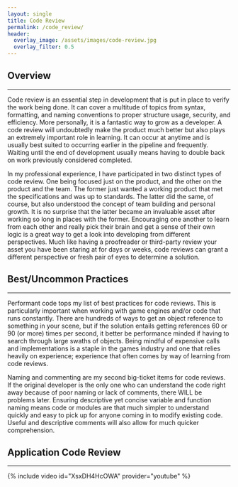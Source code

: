 ```yaml
---
layout: single
title: Code Review
permalink: /code_review/
header:
  overlay_image: /assets/images/code-review.jpg
  overlay_filter: 0.5
---
```


## Overview
---
Code review is an essential step in development that is put in place to verify the work being done. It can cover a multitude of topics from syntax, formatting, and naming conventions to proper structure usage, security, and efficiency. More personally, it is a fantastic way to grow as a developer. A code review will undoubtedly make the product much better but also plays an extremely important role in learning. It can occur at anytime and is usually best suited to occurring earlier in the pipeline and frequently. Waiting until the end of development usually means having to double back on work previously considered completed.

In my professional experience, I have participated in two distinct types of code review. One being focused just on the product, and the other on the product and the team. The former just wanted a working product that met the specifications and was up to standards. The latter did the same, of course, but also understood the concept of team building and personal growth. It is no surprise that the latter became an invaluable asset after working so long in places with the former. Encouraging one another to learn from each other and really pick their brain and get a sense of their own logic is a great way to get a look into developing from different perspectives. Much like having a proofreader or third-party review your asset you have been staring at for days or weeks, code reviews can grant a different perspective or fresh pair of eyes to determine a solution.



## Best/Uncommon Practices
---
Performant code tops my list of best practices for code reviews. This is particularly important when working with game engines and/or code that runs constantly. There are hundreds of ways to get an object reference to something in your scene, but if the solution entails getting references 60 or 90 (or more) times per second, it better be performance minded if having to search through large swaths of objects. Being mindful of expensive calls and implementations is a staple in the games industry and one that relies heavily on experience; experience that often comes by way of learning from code reviews.

Naming and commenting are my second big-ticket items for code reviews. If the original developer is the only one who can understand the code right away because of poor naming or lack of comments, there WILL be problems later. Ensuring descriptive yet concise variable and function naming means code or modules are that much simpler to understand quickly and easy to pick up for anyone coming in to modify existing code. Useful and descriptive comments will also allow for much quicker comprehension.

## Application Code Review
---
{% include video id="XsxDH4HcOWA" provider="youtube" %}

